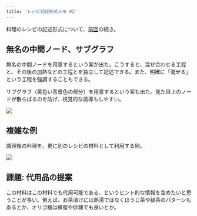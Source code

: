 ```yaml
---
title: 'レシピ記述形式メモ #2'
---
```

料理のレシピの記述形式について、[前回](https://r7kamura.com/articles/2022-05-13-mermaid-recipe-memo)の続き。

無名の中間ノード、サブグラフ
--------------

無名の中間ノードを用意するという案が出た。こうすると、混ぜ合わせる工程と、その後の加熱などの工程とを独立して記述できる。また、明確に「混ぜる」という工程を強調することもできる。

サブグラフ（黄色い背景色の部分）を用意するという案も出た。見た目上のノードが散らばるのを防げ、視覚的な誘導もしやすい。

![](https://lh3.googleusercontent.com/mS773XkBkEz99n_mXuMCjnkB8dWiogpRl4hs4tyK9om6z_EqEh6JpbzbIstCTk4_F7ZVg4b3mpY7d5OcxDIsNayz7LrawEa_qDCbLl5SGPMF7uazo5dAAv8JYqRhWjZO_OX-6SgQAGNxxdeU7vbwEQ)

複雑な例
----

調理後の料理を、更に別のレシピの材料として利用する例。

![](https://lh3.googleusercontent.com/baLIA5Lf20GpbvJN9LkVrTCNWVF3-myaqcLSpU5QJ24iYMauVzZbTU3iptSZok5MO0ych7JNKv93fBCAVBDwbQvQP-33bZUm-KB9-BJIsgXdg_VkHk4-BNs-bG9JdqfvBTY0TqxGCE9PlJaVHiji7g)

課題: 代用品の提案
----------

この材料はこの材料でも代用可能である、というヒント的な情報を含めたいと思うことが多い。例えば、お茶漬けには熱湯ではなくほうじ茶や緑茶のパターンもあるとか、オリゴ糖は蜂蜜や砂糖でも良いとか。

